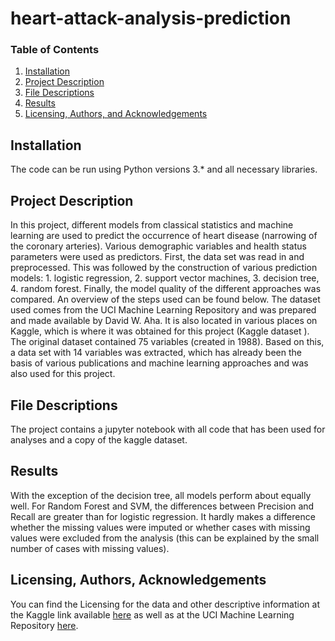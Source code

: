# heart-attack-analysis-prediction
### Table of Contents

1. [Installation](#installation)
2. [Project Description](#project)
3. [File Descriptions](#files)
4. [Results](#results)
5. [Licensing, Authors, and Acknowledgements](#licensing)

## Installation <a name="installation"></a>

The code can be run using Python versions 3.* and all necessary libraries.

## Project Description <a name="project"></a>

In this project, different models from classical statistics and machine learning are used to predict the occurrence of heart disease (narrowing of the coronary arteries). Various demographic variables and health status parameters were used as predictors. First, the data set was read in and preprocessed. This was followed by the construction of various prediction models: 1. logistic regression, 2. support vector machines, 3. decision tree, 4. random forest. Finally, the model quality of the different approaches was compared. An overview of the steps used can be found below. The dataset used comes from the UCI Machine Learning Repository and was prepared and made available by David W. Aha. It is also located in various places on Kaggle, which is where it was obtained for this project (Kaggle dataset ). The original dataset contained 75 variables (created in 1988). Based on this, a data set with 14 variables was extracted, which has already been the basis of various publications and machine learning approaches and was also used for this project.

## File Descriptions <a name="files"></a>
The project contains a jupyter notebook with all code that has been used for analyses and a copy of the kaggle dataset.

## Results <a name="results"></a>
With the exception of the decision tree, all models perform about equally well. For Random Forest and SVM, the differences between Precision and Recall are greater than for logistic regression. It hardly makes a difference whether the missing values were imputed or whether cases with missing values were excluded from the analysis (this can be explained by the small number of cases with missing values).

## Licensing, Authors, Acknowledgements<a name="licensing"></a>
You can find the Licensing for the data and other descriptive information at the Kaggle link available [here](https://www.kaggle.com/datasets/rashikrahmanpritom/heart-attack-analysis-prediction-dataset) as well as at the UCI Machine Learning Repository [here](https://archive.ics.uci.edu/ml/datasets/Heart+Disease).
